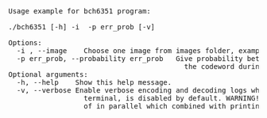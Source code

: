 <pre>
Usage example for bch6351 program:

./bch6351 [-h] -i <image> -p err_prob [-v]  

Options:  
  -i <file_name>, --image <file_name>   Choose one image from images folder, example: images/image2.bmp.  
  -p err_prob, --probability err_prob   Give probability between (1 and 10000000) that an error will occur in  
                                          the codeword during a simulated transmission through a noisy medium, example: 1000.
Optional arguments:  
  -h, --help    Show this help message.  
  -v, --verbose Enable verbose encoding and decoding logs which will print out the whole process to the  
                  terminal, is disabled by default. WARNING! This option causes the threads to run sequenitally instead  
                  of in parallel which combined with printing operations to console causes a severe performance degradation.
</pre>
